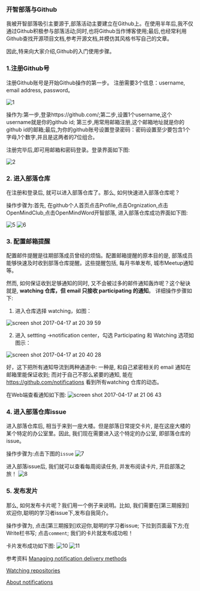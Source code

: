 ###  开智部落与Github

我被开智部落吸引主要源于,部落活动主要建立在Github上。在使用半年后,我不仅通过Github积极参与部落活动;同时,也将Github当作博客使用;最后,也经常利用Github查找开源项目文档,参考开源文档,并模仿其风格书写自己的文章。

因此,特来向大家介绍,Github的入门使用步骤。

### 1.注册Github号

注册Github账号是开始Github操作的第一步。
注册需要3个信息：username, email address, password。


![1](https://cloud.githubusercontent.com/assets/19412465/24949348/dcfb311c-1f9f-11e7-9fb7-3dbba314d4cd.png)

操作为:第一步,登录https://github.com/;第二步,设置1个username,这个username就是你的github id;
第三步,用常用邮箱注册,这个邮箱地址就是你的github id的邮箱;最后,为你的github账号设置登录密码：密码设置至少要包含1个字母,1个数字,并且是这两者的7位组合。

注册完毕后,即可用邮箱和密码登录。登录界面如下图:

![2](https://cloud.githubusercontent.com/assets/19412465/24949376/f5f6b84e-1f9f-11e7-8184-921253833e34.png)

### 2. 进入部落仓库

在注册和登录后, 就可以进入部落仓库了。那么, 如何快速进入部落仓库呢？

操作步骤为:首先, 在github个人首页点击Profile,点击Orgnization,点击OpenMindClub,点击OpenMindWord开智部落, 进入部落仓库成功界面如下图:

![5](https://cloud.githubusercontent.com/assets/19412465/24989858/3ec4f994-2042-11e7-92ab-7d39872719d1.png)
![6](https://cloud.githubusercontent.com/assets/19412465/24989866/51ac2a78-2042-11e7-83d4-683da4f651dc.png)

### 3. 配置邮箱提醒

配置邮件提醒是往期部落成员曾经的烦恼。配置邮箱提醒的原本目的是, 部落成员能够快速及时收到部落仓库提醒。这些提醒包括, 每月书单发布, 城市Meetup通知等。

然而, 如何保证收到足够通知的同时, 又不会被过多的邮件通知轰炸呢？这个秘诀就是, **watching 仓库，但 email 只接收 participating 的通知**。 详细操作步骤如下:

1. 进入仓库选择 watching，如图：

![screen shot 2017-04-17 at 20 39 59](https://cloud.githubusercontent.com/assets/19412465/25090999/2f3d8c82-23b9-11e7-8b31-080e3b4081e1.png)

2. 进入 settting ->notification center，勾选 Participating 和 Watching 选项如图示：

![screen shot 2017-04-17 at 20 40 28](https://cloud.githubusercontent.com/assets/19412465/25091024/551156aa-23b9-11e7-9b31-287405f7ab3e.png)

好，这下把所有通知导流到两种通道中: 一种是, 和自己紧密相关的 email 通知在邮箱里能保证收到; 而对于自己不那么紧要的通知, 能在 https://github.com/notifications 看到所有watching 仓库的动态。

在Web端查看通知如下图:
![screen shot 2017-04-17 at 21 06 43](https://cloud.githubusercontent.com/assets/19412465/25091027/5a54f7ca-23b9-11e7-8eb6-7db666aa05f5.png)

### 4. 进入部落仓库issue
进入部落仓库后, 相当于来到一座大楼。但是部落日常提交卡片, 是在这座大楼的某个特定的办公室里。因此, 我们现在需要进入这个特定的办公室, 即部落仓库的issue。

操作步骤为:点击下图的`issue`
![7](https://cloud.githubusercontent.com/assets/19412465/24989878/5f958e2c-2042-11e7-8678-14ca9c89e1ff.png)

进入部落issue后, 我们就可以查看每周阅读任务, 并发布阅读卡片, 开启部落之旅！
![8](https://cloud.githubusercontent.com/assets/19412465/25078919/550c947a-236a-11e7-8452-a7121ffd378c.png)


### 5. 发布发片
那么, 如何发布卡片呢？我们用一个例子来说明。比如, 我们需要在[第三期报到] 欢迎你,聪明的学习者issue下,发布自我简介。

操作步骤为, 点击[第三期报到]欢迎你,聪明的学习者issue;
下拉到页面最下方;在Write栏书写; 点击`comment`; 我们的卡片就发布成功啦！

卡片发布成功如下图:
![10](https://cloud.githubusercontent.com/assets/19412465/24989960/05cdf158-2043-11e7-8b28-3c3151819f54.png)
![11](https://cloud.githubusercontent.com/assets/19412465/24989963/0820b1de-2043-11e7-9305-72fd73a71f42.png)

参考资料
[Managing notification delivery methods](https://help.github.com/articles/managing-notification-delivery-methods/)

[Watching repositories](https://help.github.com/articles/watching-repositories)

[About notifications](https://help.github.com/articles/about-notifications/)
